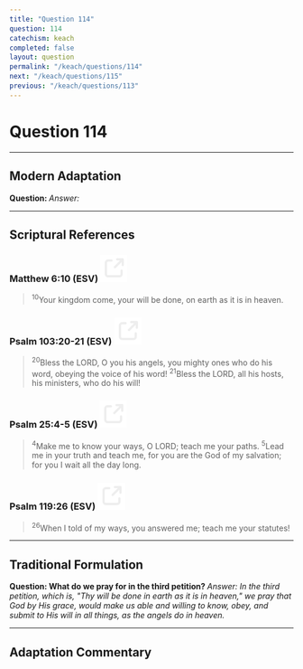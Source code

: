 ```yaml
---
title: "Question 114"
question: 114
catechism: keach
completed: false
layout: question
permalink: "/keach/questions/114"
next: "/keach/questions/115"
previous: "/keach/questions/113"
---
```

# Question 114
---
## Modern Adaptation
<strong>
    Question:
</strong>

<em>
    Answer:
</em>

---
## Scriptural References
### Matthew 6:10 (ESV) <a href="https://biblegateway.com/passage/?search=Matthew+6%3A10&version=ESV"><img src="/assets/svg/link.svg"/></a>
> <sup>10</sup>Your kingdom come, your will be done, on earth as it is in heaven.

### Psalm 103:20-21 (ESV) <a href="https://biblegateway.com/passage/?search=Psalm+103%3A20-21&version=ESV"><img src="/assets/svg/link.svg"/></a>
> <sup>20</sup>Bless the LORD, O you his angels, you mighty ones who do his word, obeying the voice of his word!
> <sup>21</sup>Bless the LORD, all his hosts, his ministers, who do his will!

### Psalm 25:4-5 (ESV) <a href="https://biblegateway.com/passage/?search=Psalm+25%3A4-5&version=ESV"><img src="/assets/svg/link.svg"/></a>
> <sup>4</sup>Make me to know your ways, O LORD; teach me your paths.
> <sup>5</sup>Lead me in your truth and teach me, for you are the God of my salvation; for you I wait all the day long.

### Psalm 119:26 (ESV) <a href="https://biblegateway.com/passage/?search=Psalm+119%3A26&version=ESV"><img src="/assets/svg/link.svg"/></a>
> <sup>26</sup>When I told of my ways, you answered me; teach me your statutes!

---
## Traditional Formulation
<strong>
    Question: What do we pray for in the third petition?
</strong>

<em>
    Answer: In the third petition, which is, "Thy will be done in earth as it is in heaven," we pray that God by His grace, would make us able and willing to know, obey, and submit to His will in all things, as the angels do in heaven.
</em>

---
## Adaptation Commentary
